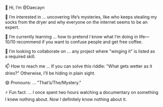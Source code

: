 👋 Hi, I’m @Daecayn

👀 I’m interested in … uncovering life’s mysteries, like who keeps stealing my socks from the dryer and why everyone on the internet seems to be an expert.

🌱 I’m currently learning … how to pretend I know what I’m doing in life—10/10 recommend if you want to confuse people and get free coffee.

💞️ I’m looking to collaborate on … any project where "winging it" is listed as a required skill.

📫 How to reach me … If you can solve this riddle: "What gets wetter as it dries?" Otherwise, I’ll be hiding in plain sight.

😄 Pronouns: … "That’s/The/Mystery."

⚡ Fun fact: … I once spent two hours watching a documentary on something I knew nothing about. Now I definitely know nothing about it.

<!---
Daecayn/Daecayn is a ✨ special ✨ repository because its `README.md` (this file) appears on your GitHub profile.
You can click the Preview link to take a look at your changes.
--->
